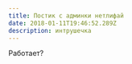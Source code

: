 ```yaml
---
title: Постик с админки нетлифай
date: 2018-01-11T19:46:52.289Z
description: интрушечка
---
```

Работает?
